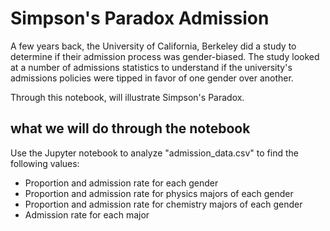 # Simpson's Paradox Admission
A few years back, the University of California, Berkeley did a study to determine if their admission process was gender-biased. The study looked at a number of admissions statistics to understand if the university's admissions policies were tipped in favor of one gender over another.

Through this notebook, will illustrate Simpson's Paradox.  

## what we will do through the notebook

Use the Jupyter notebook to analyze "admission_data.csv" to find the following values:    
- Proportion and admission rate for each gender  
- Proportion and admission rate for physics majors of each gender  
- Proportion and admission rate for chemistry majors of each gender  
- Admission rate for each major  
